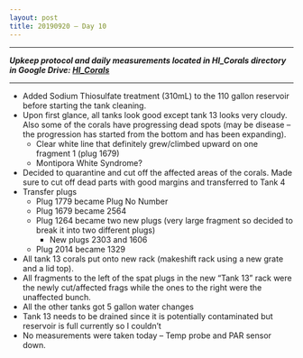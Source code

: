 ```yaml
---
layout: post
title: 20190920 – Day 10
---
```


---
***Upkeep protocol and daily measurements located in HI_Corals directory in Google Drive: [HI_Corals](https://drive.google.com/drive/u/1/folders/1Dxil5Lj1ynvuIuGDWx9_AyqkdplIcCZQ)***

---

- Added Sodium Thiosulfate treatment (310mL) to the 110 gallon reservoir before starting the tank cleaning.  
- Upon first glance, all tanks look good except tank 13 looks very cloudy. Also some of the corals have progressing dead spots (may be disease – the progression has started from the bottom and has been expanding).  
    - Clear white line that definitely grew/climbed upward on one fragment 1 (plug 1679)  
    - Montipora White Syndrome?  
- Decided to quarantine and cut off the affected areas of the corals. Made sure to cut off dead parts with good margins and transferred to Tank 4  
- Transfer plugs  
    - Plug 1779 became Plug No Number  
    - Plug 1679 became 2564  
    - Plug 1264 became two new plugs (very large fragment so decided to break it into two different plugs)  
        - New plugs 2303 and 1606  
    - Plug 2014 became 1329  
- All tank 13 corals put onto new rack (makeshift rack using a new grate and a lid top).  
- All fragments to the left of the spat plugs in the new “Tank 13” rack were the newly cut/affected frags while the ones to the right were the unaffected bunch.  
- All the other tanks got 5 gallon water changes  
- Tank 13 needs to be drained since it is potentially contaminated but reservoir is full currently so I couldn’t  
- No measurements were taken today – Temp probe and PAR sensor down.

